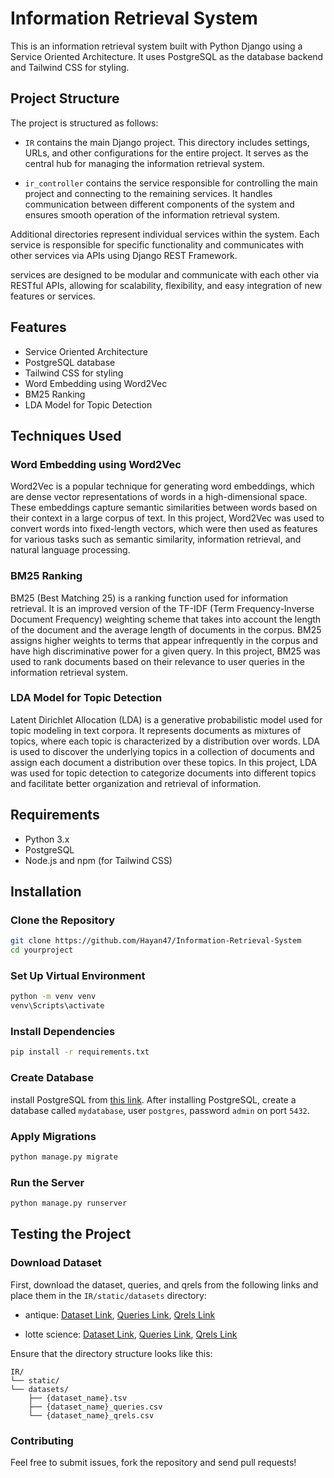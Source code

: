 # Information Retrieval System

This is an information retrieval system built with Python Django using a Service Oriented Architecture. It uses PostgreSQL as the database backend and Tailwind CSS for styling.

## Project Structure

The project is structured as follows:

- `IR` contains the main Django project. This directory includes settings, URLs, and other configurations for the entire project. It serves as the central hub for managing the information retrieval system.

- `ir_controller` contains the service responsible for controlling the main project and connecting to the remaining services. It handles communication between different components of the system and ensures smooth operation of the information retrieval system.

Additional directories represent individual services within the system. Each service is responsible for specific functionality and communicates with other services via APIs using Django REST Framework.

services are designed to be modular and communicate with each other via RESTful APIs, allowing for scalability, flexibility, and easy integration of new features or services.

## Features

- Service Oriented Architecture
- PostgreSQL database
- Tailwind CSS for styling
- Word Embedding using Word2Vec
- BM25 Ranking
- LDA Model for Topic Detection

## Techniques Used

### Word Embedding using Word2Vec

Word2Vec is a popular technique for generating word embeddings, which are dense vector representations of words in a high-dimensional space. These embeddings capture semantic similarities between words based on their context in a large corpus of text. In this project, Word2Vec was used to convert words into fixed-length vectors, which were then used as features for various tasks such as semantic similarity, information retrieval, and natural language processing.

### BM25 Ranking

BM25 (Best Matching 25) is a ranking function used for information retrieval. It is an improved version of the TF-IDF (Term Frequency-Inverse Document Frequency) weighting scheme that takes into account the length of the document and the average length of documents in the corpus. BM25 assigns higher weights to terms that appear infrequently in the corpus and have high discriminative power for a given query. In this project, BM25 was used to rank documents based on their relevance to user queries in the information retrieval system.

### LDA Model for Topic Detection

Latent Dirichlet Allocation (LDA) is a generative probabilistic model used for topic modeling in text corpora. It represents documents as mixtures of topics, where each topic is characterized by a distribution over words. LDA is used to discover the underlying topics in a collection of documents and assign each document a distribution over these topics. In this project, LDA was used for topic detection to categorize documents into different topics and facilitate better organization and retrieval of information.

## Requirements

- Python 3.x
- PostgreSQL
- Node.js and npm (for Tailwind CSS)

## Installation

### Clone the Repository

```sh
git clone https://github.com/Hayan47/Information-Retrieval-System
cd yourproject
```

### Set Up Virtual Environment

```sh
python -m venv venv
venv\Scripts\activate
```

### Install Dependencies

```sh
pip install -r requirements.txt
```
### Create Database

install PostgreSQL from [this link](https://www.postgresql.org/download/). After installing PostgreSQL, create a database called `mydatabase`, user `postgres`, password `admin` on port `5432`.

### Apply Migrations

```sh
python manage.py migrate
```

### Run the Server

```sh
python manage.py runserver
```
## Testing the Project

### Download Dataset

First, download the dataset, queries, and qrels from the following links and place them in the `IR/static/datasets` directory:

- antique: [Dataset Link](#https://drive.google.com/file/d/1-AIadRgLg7R90Ux3mMlgEkZC4frVQNvZ/view?usp=drive_link), [Queries Link](#https://drive.google.com/file/d/1YioflSePeYxASSh8ymBnegfYWU17Fpj1/view?usp=drive_link), [Qrels Link](#https://drive.google.com/file/d/112DCVc-HTgaNEXDwA2M9lnkYoW6Q18pF/view?usp=drive_link)

- lotte science: [Dataset Link](#https://drive.google.com/file/d/1-0FKzfZJ2GDwupJFLzVNzftwLunGP8OQ/view?usp=drive_link), [Queries Link](#https://drive.google.com/file/d/1KQS2Mf9Adp8nRrGL1ybezpcRlc3PFaaJ/view?usp=drive_link), [Qrels Link](#https://drive.google.com/file/d/1jFiRbouy5rIJ8DJfpSoFxdgljNjrXG6a/view?usp=drive_link)

Ensure that the directory structure looks like this:

```
IR/
└── static/
└── datasets/
    ├── {dataset_name}.tsv
    ├── {dataset_name}_queries.csv
    └── {dataset_name}_qrels.csv
```
### Contributing

Feel free to submit issues, fork the repository and send pull requests!
